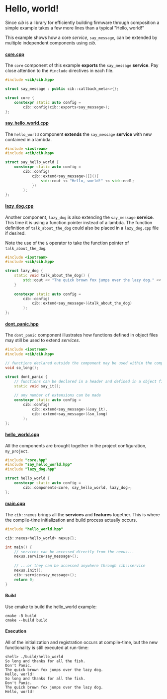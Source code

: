 # Hello, world!

Since *cib* is a library for efficiently building firmware through composition
a simple example takes a few more lines than a typical "Hello, world!"

This example shows how a core *service*, `say_message`, can be extended by 
multiple independent components using *cib*.

#### [core.cpp](core.cpp)
The `core` component of this example **exports** the `say_message` **service**. Pay close
attention to the `#include` directives in each file.
```c++
#include <cib/cib.hpp>

struct say_message : public cib::callback_meta<>{};

struct core {
    constexpr static auto config =
        cib::config(cib::exports<say_message>);
};
```
#### [say_hello_world.cpp](say_hello_world.cpp)
The `hello_world` component **extends** the `say_message` **service** with new
contained in a lambda.
```c++
#include <iostream>
#include <cib/cib.hpp>

struct say_hello_world {
    constexpr static auto config =
        cib::config(
            cib::extend<say_message>([](){
                std::cout << "Hello, world!" << std::endl;
            })        
        );
};
```
#### [lazy_dog.cpp](lazy_dog.cpp)
Another component, `lazy_dog` is also extending the `say_message` **service**.
This time it is using a function pointer instead of a lambda. The function 
definition of `talk_about_the_dog` could also be placed in a `lazy_dog.cpp` 
file if desired.

Note the use of the `&` operator to take the function pointer of 
`talk_about_the_dog`.

```c++
#include <iostream>
#include <cib/cib.hpp>

struct lazy_dog {
    static void talk_about_the_dog() {
        std::cout << "The quick brown fox jumps over the lazy dog." << std::endl;
    }
    
    constexpr static auto config =
        cib::config(
            cib::extend<say_message>(&talk_about_the_dog)        
        );
};
```
#### [dont_panic.hpp](dont_panic.hpp)
The `dont_panic` component illustrates how functions defined in object files
may still be used to extend *services*. 

```c++
#include <iostream>
#include <cib/cib.hpp>

// functions declared outside the component may be used within the component
void so_long();

struct dont_panic {
    // functions can be declared in a header and defined in a object file
    static void say_it();
    
    // any number of extensions can be made
    constexpr static auto config =
        cib::config(
            cib::extend<say_message>(&say_it),
            cib::extend<say_message>(&so_long)
        );
};
```
#### [hello_world.cpp](hello_world.cpp)
All the components are brought together in the project configuration, `my_project`.
```c++
#include "core.hpp"
#include "say_hello_world.hpp"
#include "lazy_dog.hpp"

struct hello_world {
    constexpr static auto config =
        cib::components<core, say_hello_world, lazy_dog>;
};
```
#### [main.cpp](main.cpp)
The `cib::nexus` brings all the **services** and **features** together. This is
where the compile-time initialization and build process actually occurs.
```c++
#include "hello_world.hpp"

cib::nexus<hello_world> nexus{};

int main() {
    // services can be accessed directly from the nexus...
    nexus.service<say_message>();
    
    // ...or they can be accessed anywhere through cib::service
    nexus.init();
    cib::service<say_message>();
    return 0;
}
```

#### Build
Use cmake to build the hello_world example:
```shell
cmake -B build
cmake --build build
```

#### Execution
All of the initialization and registration occurs at compile-time, but the
new functionality is still executed at run-time:
```
shell> ./build/hello_world
So long and thanks for all the fish.
Don't Panic.
The quick brown fox jumps over the lazy dog.
Hello, world!
So long and thanks for all the fish.
Don't Panic.
The quick brown fox jumps over the lazy dog.
Hello, world!
```